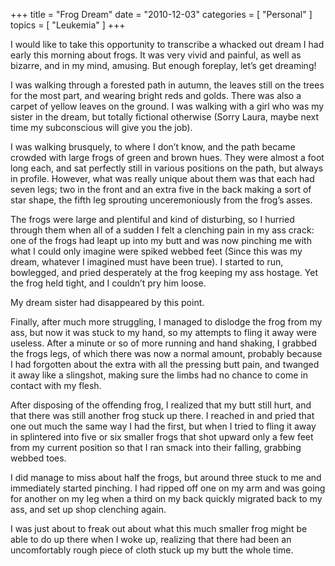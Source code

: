 +++
title = "Frog Dream"
date = "2010-12-03"
categories = [ "Personal" ]
topics = [ "Leukemia" ]
+++

I would like to take this opportunity to transcribe a whacked out dream I had early this morning about frogs. It was very vivid and painful, as well as bizarre, and in my mind, amusing.<!--more--> But enough foreplay, let&#8217;s get dreaming!

I was walking through a forested path in autumn, the leaves still on the trees for the most part, and wearing bright reds and golds. There was also a carpet of yellow leaves on the ground. I was walking with a girl who was my sister in the dream, but totally fictional otherwise (Sorry Laura, maybe next time my subconscious will give you the job).

I was walking brusquely, to where I don&#8217;t know, and the path became crowded with large frogs of green and brown hues. They were almost a foot long each, and sat perfectly still in various positions on the path, but always in profile. However, what was really unique about them was that each had seven legs; two in the front and an extra five in the back making a sort of star shape, the fifth leg sprouting unceremoniously from the frog&#8217;s asses.

The frogs were large and plentiful and kind of disturbing, so I hurried through them when all of a sudden I felt a clenching pain in my ass crack: one of the frogs had leapt up into my butt and was now pinching me with what I could only imagine were spiked webbed feet (Since this was my dream, whatever I imagined must have been true). I started to run, bowlegged, and pried desperately at the frog keeping my ass hostage. Yet the frog held tight, and I couldn&#8217;t pry him loose.

My dream sister had disappeared by this point.

Finally, after much more struggling, I managed to dislodge the frog from my ass, but now it was stuck to my hand, so my attempts to fling it away were useless. After a minute or so of more running and hand shaking, I grabbed the frogs legs, of which there was now a normal amount, probably because I had forgotten about the extra with all the pressing butt pain, and twanged it away like a slingshot, making sure the limbs had no chance to come in contact with my flesh.

After disposing of the offending frog, I realized that my butt still hurt, and that there was still another frog stuck up there. I reached in and pried that one out much the same way I had the first, but when I tried to fling it away in splintered into five or six smaller frogs that shot upward only a few feet from my current position so that I ran smack into their falling, grabbing webbed toes.

I did manage to miss about half the frogs, but around three stuck to me and immediately started pinching. I had ripped off one on my arm and was going for another on my leg when a third on my back quickly migrated back to my ass, and set up shop clenching again.

I was just about to freak out about what this much smaller frog might be able to do up there when I woke up, realizing that there had been an uncomfortably rough piece of cloth stuck up my butt the whole time.
